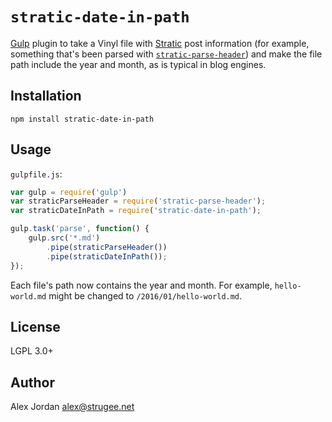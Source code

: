 # `stratic-date-in-path`

[Gulp][1] plugin to take a Vinyl file with [Stratic][2] post information (for example, something that's been parsed with [`stratic-parse-header`][3]) and make the file path include the year and month, as is typical in blog engines.

## Installation

    npm install stratic-date-in-path

## Usage

`gulpfile.js`:

```js
var gulp = require('gulp')
var straticParseHeader = require('stratic-parse-header');
var straticDateInPath = require('stratic-date-in-path');

gulp.task('parse', function() {
    gulp.src('*.md')
        .pipe(straticParseHeader())
        .pipe(straticDateInPath());
});
```

Each file's path now contains the year and month. For example, `hello-world.md` might be changed to `/2016/01/hello-world.md`.

## License

LGPL 3.0+

## Author

Alex Jordan <alex@strugee.net>

 [1]: http://gulpjs.com/
 [2]: https://github.com/strugee/generator-stratic
 [3]: https://npmjs.com/package/stratic-parse-header
